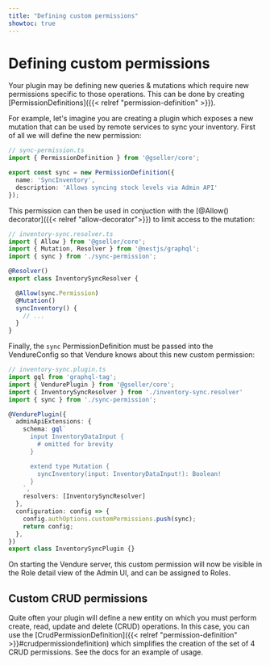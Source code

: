 ```yaml
---
title: "Defining custom permissions"
showtoc: true
---
```


# Defining custom permissions

Your plugin may be defining new queries & mutations which require new permissions specific to those operations. This can be done by creating [PermissionDefinitions]({{< relref "permission-definition" >}}).

For example, let's imagine you are creating a plugin which exposes a new mutation that can be used by remote services to sync your inventory. First of all we will define the new permission:

```TypeScript
// sync-permission.ts
import { PermissionDefinition } from '@gseller/core';

export const sync = new PermissionDefinition({
  name: 'SyncInventory',
  description: 'Allows syncing stock levels via Admin API'
});
```

This permission can then be used in conjuction with the [@Allow() decorator]({{< relref "allow-decorator">}}) to limit access to the mutation:

```TypeScript
// inventory-sync.resolver.ts
import { Allow } from '@gseller/core';
import { Mutation, Resolver } from '@nestjs/graphql';
import { sync } from './sync-permission';

@Resolver()
export class InventorySyncResolver {

  @Allow(sync.Permission)
  @Mutation()
  syncInventory() {
    // ...
  }
}
```

Finally, the `sync` PermissionDefinition must be passed into the VendureConfig so that Vendure knows about this new custom permission:

```TypeScript {hl_lines=[21]}
// inventory-sync.plugin.ts
import gql from 'graphql-tag';
import { VendurePlugin } from '@gseller/core';
import { InventorySyncResolver } from './inventory-sync.resolver'
import { sync } from './sync-permission';

@VendurePlugin({
  adminApiExtensions: {
    schema: gql`
      input InventoryDataInput {
        # omitted for brevity
      }

      extend type Mutation {
        syncInventory(input: InventoryDataInput!): Boolean!
      }
    `,
    resolvers: [InventorySyncResolver]
  },
  configuration: config => {
    config.authOptions.customPermissions.push(sync);
    return config;
  },
})
export class InventorySyncPlugin {}
```

On starting the Vendure server, this custom permission will now be visible in the Role detail view of the Admin UI, and can be assigned to Roles.

## Custom CRUD permissions

Quite often your plugin will define a new entity on which you must perform create, read, update and delete (CRUD) operations. In this case, you can use the [CrudPermissionDefinition]({{< relref "permission-definition" >}}#crudpermissiondefinition) which simplifies the creation of the set of 4 CRUD permissions. See the docs for an example of usage.
